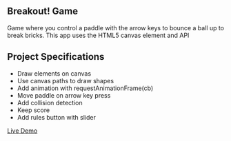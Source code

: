 ## Breakout! Game

Game where you control a paddle with the arrow keys to bounce a ball up to break bricks. This app uses the HTML5 canvas element and API

## Project Specifications

- Draw elements on canvas
- Use canvas paths to draw shapes
- Add animation with requestAnimationFrame(cb)
- Move paddle on arrow key press
- Add collision detection
- Keep score
- Add rules button with slider

[Live Demo](https://rawcdn.githack.com/msz-coder/breakout-game/842f6c049ae6d3782d6ebb5fc4addae451d063cc/index.html)
